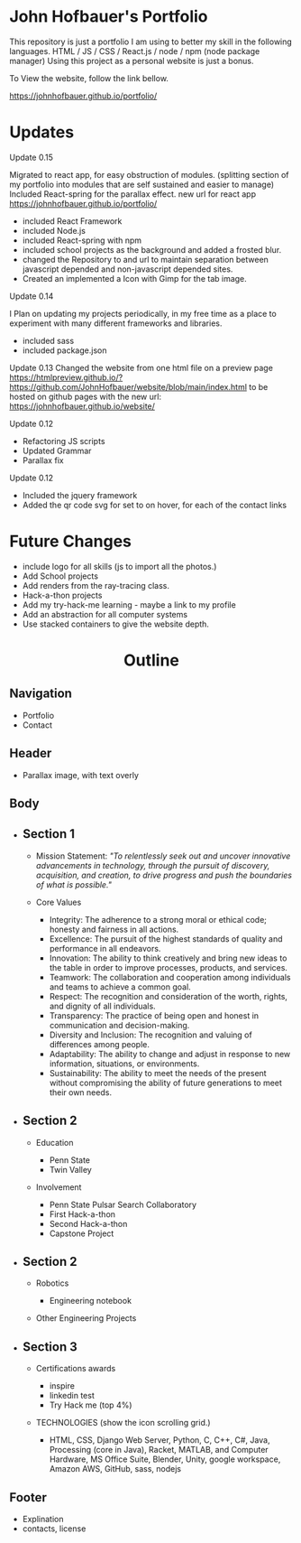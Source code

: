 # John Hofbauer's Portfolio

This repository is just a portfolio I am using to better my skill in the following languages.
HTML / JS / CSS / React.js / node / npm (node package manager)
Using this project as a personal website is just a bonus.

To View the website, follow the link bellow.

https://johnhofbauer.github.io/portfolio/

# Updates

Update 0.15

Migrated to react app, for easy obstruction of modules. (splitting section of my portfolio into modules that are self sustained and easier to manage) Included React-spring for the parallax effect.
new url for react app https://johnhofbauer.github.io/portfolio/

- included React Framework
- included Node.js
- included React-spring with npm
- included school projects as the background and added a frosted blur.
- changed the Repository to and url to maintain separation between javascript depended and non-javascript depended sites.
- Created an implemented a Icon with Gimp for the tab image.

Update 0.14

I Plan on updating my projects periodically, in my free time as a place to experiment with many different frameworks and libraries.

- included sass
- included package.json

Update 0.13
Changed the website from one html file on a preview page https://htmlpreview.github.io/?https://github.com/JohnHofbauer/website/blob/main/index.html
to be hosted on github pages with the new url: https://johnhofbauer.github.io/website/

Update 0.12

- Refactoring JS scripts
- Updated Grammar
- Parallax fix

Update 0.12

- Included the jquery framework
- Added the qr code svg for set to on hover, for each of the contact links

# Future Changes

- include logo for all skills (js to import all the photos.)
- Add School projects
- Add renders from the ray-tracing class.
- Hack-a-thon projects
- Add my try-hack-me learning - maybe a link to my profile
- Add an abstraction for all computer systems
- Use stacked containers to give the website depth.

<center> <h1> Outline </h1> </center>

## Navigation

- Portfolio
- Contact

## Header

- Parallax image, with text overly

## Body

- ## Section 1

  - Mission Statement: <i>"To relentlessly seek out and uncover innovative advancements in technology, through the pursuit of discovery, acquisition, and creation, to drive progress and push the boundaries of what is possible."</i>

  - Core Values

    - Integrity: The adherence to a strong moral or ethical code; honesty and fairness in all actions.
    - Excellence: The pursuit of the highest standards of quality and performance in all endeavors.
    - Innovation: The ability to think creatively and bring new ideas to the table in order to improve processes, products, and services.
    - Teamwork: The collaboration and cooperation among individuals and teams to achieve a common goal.
    - Respect: The recognition and consideration of the worth, rights, and dignity of all individuals.
    - Transparency: The practice of being open and honest in communication and decision-making.
    - Diversity and Inclusion: The recognition and valuing of differences among people.
    - Adaptability: The ability to change and adjust in response to new information, situations, or environments.
    - Sustainability: The ability to meet the needs of the present without compromising the ability of future generations to meet their own needs.

- ## Section 2

  - Education

    - Penn State
    - Twin Valley

  - Involvement
    - Penn State Pulsar Search Collaboratory
    - First Hack-a-thon
    - Second Hack-a-thon
    - Capstone Project

- ## Section 2

  - Robotics

    - Engineering notebook

  - Other Engineering Projects

- ## Section 3

  - Certifications awards

    - inspire
    - linkedin test
    - Try Hack me (top 4%)

  - TECHNOLOGIES (show the icon scrolling grid.)

    - HTML, CSS, Django Web Server, Python, C, C++, C#, Java, Processing (core in Java), Racket, MATLAB, and Computer Hardware, MS Office Suite, Blender, Unity, google workspace, Amazon AWS, GitHub, sass, nodejs

## Footer

- Explination
- contacts, license
